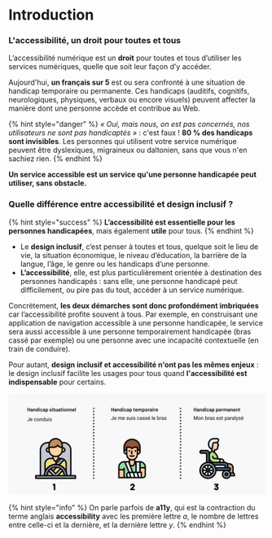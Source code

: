 # Introduction

### L'accessibilité, un droit pour toutes et tous

L’accessibilité numérique est un **droit** pour toutes et tous d’utiliser les services numériques, quelle que soit leur façon d’y accéder.

Aujourd'hui, **un français sur 5** est ou sera confronté à une situation de handicap temporaire ou permanente. Ces handicaps \(auditifs, cognitifs, neurologiques, physiques, verbaux ou encore visuels\) peuvent affecter la manière dont une personne accède et contribue au Web.

{% hint style="danger" %}
_« Oui, mais nous, on est pas concernés, nos utilisateurs ne sont pas handicaptés »_ : c'est faux ! **80 % des handicaps sont invisibles**. Les personnes qui utilisent votre service numérique peuvent être dyslexiques, migraineux ou daltonien, sans que vous n'en sachiez rien.
{% endhint %}

**Un service accessible est un service qu'une personne handicapée peut utiliser, sans obstacle.**

### Quelle différence entre accessibilité et design inclusif ?

{% hint style="success" %}
**L’accessibilité est essentielle pour les personnes handicapées**, mais également **utile** pour tous.
{% endhint %}

* Le **design inclusif**, c’est penser à toutes et tous, quelque soit le lieu de vie, la situation économique, le niveau d’éducation, la barrière de la langue, l’âge, le genre ou les handicaps d’une personne. 
* **L’accessibilité**, elle, est plus particulièrement orientée à destination des personnes handicapés : sans elle, une personne handicapé peut difficilement, ou pire pas du tout, accéder à un service numérique.

Concrètement, **les deux démarches sont donc profondément imbriquées** car l’accessibilité profite souvent à tous. Par exemple, en construisant une application de navigation accessible à une personne handicapée, le service sera aussi accessible à une personne temporairement handicapée \(bras cassé par exemple\) ou une personne avec une incapacité contextuelle \(en train de conduire\).

Pour autant, **design inclusif et accessibilité n'ont pas les mêmes enjeux** : le design inclusif facilite les usages pour tous quand **l'accessibilité est indispensable** pour certains.

![Exemple de handicap situationnel \(conduire\), temporaire \(avoir le bras cass&#xE9;\) ou permanent \(&#xEA;tre paralys&#xE9;\)](../../.gitbook/assets/inclusive.png)

{% hint style="info" %}
On parle parfois de **a11y**, qui est la contraction du terme anglais **accessibility** avec les première lettre _a_, le nombre de lettres entre celle-ci et la dernière, et la dernière lettre _y_.
{% endhint %}

